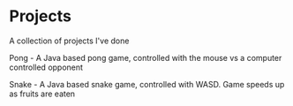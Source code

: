 # Projects
A collection of projects I've done

Pong - A Java based pong game, controlled with the mouse vs a computer controlled opponent

Snake - A Java based snake game, controlled with WASD. Game speeds up as fruits are eaten
